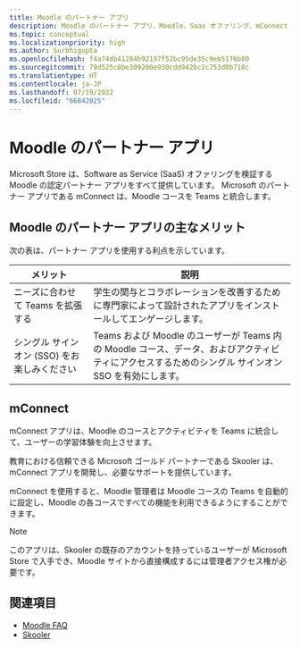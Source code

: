 ```yaml
---
title: Moodle のパートナー アプリ
description: Moodle のパートナー アプリ、Moodle、Saas オファリング、mConnect のパートナー アプリの主な利点について説明します。 Teams のユーザーに対して singe-sign-on SSO を有効にします。
ms.topic: conceptual
ms.localizationpriority: high
ms.author: Surbhigupta
ms.openlocfilehash: f4a74db41284b92197f52bc95de35c9eb5176b80
ms.sourcegitcommit: 79d525c0be309200e930cdd942bc2c753d0b718c
ms.translationtype: HT
ms.contentlocale: ja-JP
ms.lasthandoff: 07/19/2022
ms.locfileid: "66842025"
---
```

# <a name="partner-apps-for-moodle"></a>Moodle のパートナー アプリ

Microsoft Store は、Software as Service (SaaS) オファリングを検証する Moodle の認定パートナー アプリをすべて提供しています。 Microsoft のパートナー アプリである mConnect は、Moodle コースを Teams と統合します。

## <a name="key-benefits-of-partner-apps-for-moodle"></a>Moodle のパートナー アプリの主なメリット

次の表は、パートナー アプリを使用する利点を示しています。

|メリット| 説明|
|----------|------------|
|ニーズに合わせて Teams を拡張する| 学生の関与とコラボレーションを改善するために専門家によって設計されたアプリをインストールしてエンゲージします。|
|シングル サインオン (SSO) をお楽しみください| Teams および Moodle のユーザーが Teams 内の Moodle コース、データ、およびアクティビティにアクセスするためのシングル サインオン SSO を有効にします。|

## <a name="mconnect"></a>mConnect

mConnect アプリは、Moodle のコースとアクティビティを Teams に統合して、ユーザーの学習体験を向上させます。

教育における信頼できる Microsoft ゴールド パートナーである Skooler は、mConnect アプリを開発し、必要なサポートを提供しています。

mConnect を使用すると、Moodle 管理者は Moodle コースの Teams を自動的に設定し、Moodle の各コースですべての機能を利用できるようにすることができます。

>[!NOTE]
>このアプリは、Skooler の既存のアカウントを持っているユーザーが Microsoft Store で入手でき、Moodle サイトから直接構成するには管理者アクセス権が必要です。
  
<!-- Watch the following video to understand how to get started with mConnect and Teams: -->

<!-- > [!VIDEO unavailable] -->

## <a name="see-also"></a>関連項目

* [Moodle FAQ](faqs.md)
* [Skooler](https://skooler.com/mconnect/how-to/)
